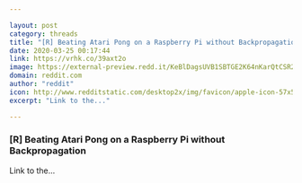 ```yaml
---

layout: post
category: threads
title: "[R] Beating Atari Pong on a Raspberry Pi without Backpropagation"
date: 2020-03-25 00:17:44
link: https://vrhk.co/39axt2o
image: https://external-preview.redd.it/KeBlDagsUVB1SBTGE2K64nKarQtCSR2EilQMBwSr0b4.jpg?width=702&height=367.539267016&auto=webp&crop=702:367.539267016,smart&s=e3475f677c138db5a878b3b6a2a98525cc6bf624
domain: reddit.com
author: "reddit"
icon: http://www.redditstatic.com/desktop2x/img/favicon/apple-icon-57x57.png
excerpt: "Link to the..."

---
```


### [R] Beating Atari Pong on a Raspberry Pi without Backpropagation

Link to the...